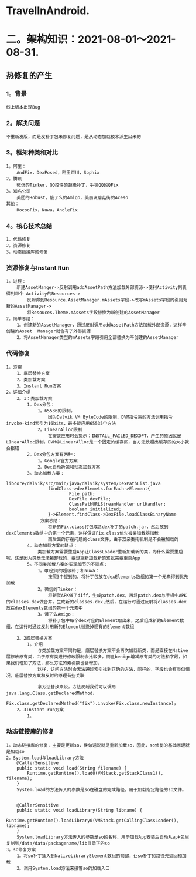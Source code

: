 # TravelInAndroid.
# 二。架构知识：2021-08-01～2021-08-31.

## 热修复的产生
### 1。背景
    线上版本出现Bug
### 2。解决问题
    不重新发版，而是发补丁包来修复问题，是从动态加载技术派生出来的
### 3。框架种类和对比
    1。阿里：
        AndFix，DexPosed，阿里百川，Sophix
    2。腾讯
        微信的Tinker，QQ控件的超级补丁，手机QQ的QFix
    3。知名公司
        美团的Robust，饿了么的Amigo，美丽说蘑菇街的Aceso
    其他：
        RocooFix，Nuwa，AnoleFix
### 4。核心技术总结
    1。代码修复
    2。资源修复
    3。动态链接库的修复
### 资源修复与Instant Run
    1。过程：
        新建AssetManger->反射调用addAssetPath方法加载外部资源->便利Activity列表得到每个 Activity的Resources->
            反射得到Resource.AssetManager.mAssets字段->改写mAssets字段的引用为新的AssetManager->
            将Resouces.Theme.mAssets字段替换为新创建的AssetManager
    2。简单总结：
        1。创建新的AssetManager，通过反射调用addAssetPath方法加载外部资源，这样辛创建的Asset  Manager就含有了外部资源
        2。将AssetManager类型的mAssets字段引用全部替换为辛创建的AssetManager
### 代码修复
    1。方案
        1。底层替换方案
        2。类加载方案
        3。Instant Run方案
    2。详细介绍
        2。1：类加载方案
            1。Dex分包：
                1。65536的限制，
                    因为Dalvik VM ByteCode的限制，DVM指令集的方法调用指令invoke-kind索引为16bits，最多能应用65535个方法
                2。LinearAlloc限制
                    在安装应用时会提示：INSTALL_FAILED_DEXOPT，产生的原因就是LInearAlloc限制，DVM中LinearAlloc是一个固定的缓存区，当方法数超出缓存区的大小就会报错
            2。Dex分包方案有两种：
                1。Google官方方案
                2。Dex自动拆包和动态加载方案
            3。动态加载方案：
                libcore/dalvik/src/main/java/dalvik/system/DexPathList.java
                    findClass->dexElemets.forEach->Element{
                            File path;
                            DexFile dexFile;
                            ClassPathURLStreamHandler urlHandler;
                            boolean initialized;
                    }->Element.findClass->DexFile.loadClassBinaryName
                 方案总结：
                    将新的Fix.class打包成含dex补丁的patch.jar，然后放到dexElements数组中的第一个元素，这样保证Fix.class优先被类加载器加载
                    而后面的存在问题的class文件，由于双亲委托机制是不会被加载的
            4。动态加载方案的缺点：
                类加载方案需要重启App让ClassLoader重新加载新的类，为什么需要重启呢，这是因为类是无法被卸载的，要想重新加载新的累就需要重启App
            5。不同类加载方案的实现细节的不同点：
                1。QQ空间的超级补丁和Nuwa：
                    按照3中提到的，将补丁包放在dexElements数组的第一个元素得到优先加载
                2。微信的Tinker：
                    将新就APK做了diff，生成patch.dex，再将patch.dex与手机中APK的classes.dex做合并，生成新的classes.dex,然后，在运行时通过反射将classes.dex放在dexElements数组的第一个元素中
                3。饿了么Amigo：
                    将补丁包中每个dex对应的Element取出来，之后组成新的Element数组，在运行时通过反射用新的Element替换掉现有的Element数组

        2。2底层替换方案
            1。介绍
                与类加载方案不同的是，底层替换方案不会再次加载新类，而是直接在Native层修改原有类，由于原有类进行修改限制会比较多，而且benign增减原有类的方法和字段，如果我们增加了方法，那么方法的索引数也会增加，
                这样，访问方法时会无法通过索引找到正确的方法，同样的，字段也会有类似情况。底层替换方案和反射的原理有些关联

                拿方法替换来说，方法反射我们可以调用java.lang.Class.getDeclaredMethod，
                Fix.class.getDeclaredMethod("fix").invoke(Fix.class.newInstance);
        2。3Instant run方案
            1。
### 动态链接库的修复
    1。动态链接库的修复，主要是更新so，换句话说就是重新加载so，因此，so修复的基础原理就是加载so
    2。System.load与loadLibrary方法
        @CallerSensitive
        public static void load(String filename) {
            Runtime.getRuntime().load0(VMStack.getStackClass1(), filename);
        }
        System.load的方法传入的参数是so在磁盘的完成路径，用于加载指定路径的so文件。


        @CallerSensitive
        public static void loadLibrary(String libname) {
            Runtime.getRuntime().loadLibrary0(VMStack.getCallingClassLoader(), libname);
        }
        System.loadLibrary方法传入的参数是so的名称，用于加载App安装后自动从apk包里复制到/data/data/packagename/lib目录下的so
    3。so修复方案
        1。将so补丁插入到NativeLibraryElement数组的前部，让so补丁的路径先返回和加载
        2。调用System.load方法来接管so的加载入口